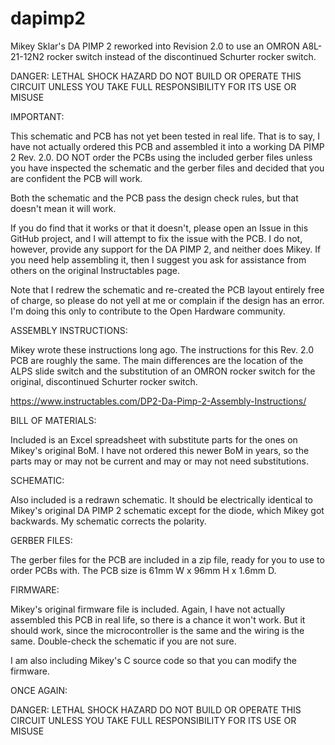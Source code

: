 # dapimp2
Mikey Sklar's DA PIMP 2 reworked into Revision 2.0 to use an OMRON A8L-21-12N2 rocker switch instead of the discontinued Schurter rocker switch.

DANGER: LETHAL SHOCK HAZARD
DO NOT BUILD OR OPERATE THIS CIRCUIT UNLESS YOU TAKE FULL RESPONSIBILITY FOR ITS USE OR MISUSE

IMPORTANT:

This schematic and PCB has not yet been tested in real life. That is to say, I have not actually ordered this PCB and assembled it into a working DA PIMP 2 Rev. 2.0.
DO NOT order the PCBs using the included gerber files unless you have inspected the schematic and the gerber files and decided that you are confident the PCB will work.

Both the schematic and the PCB pass the design check rules, but that doesn't mean it will work.

If you do find that it works or that it doesn't, please open an Issue in this GitHub project, and I will attempt to fix the issue with the PCB. I do not, however, provide any support for the DA PIMP 2, and neither does Mikey. If you need help assembling it, then I suggest you ask for assistance from others on the original Instructables page.

Note that I redrew the schematic and re-created the PCB layout entirely free of charge, so please do not yell at me or complain if the design has an error. I'm doing this only to contribute to the Open Hardware community.

ASSEMBLY INSTRUCTIONS:

Mikey wrote these instructions long ago. The instructions for this Rev. 2.0 PCB are roughly the same. The main differences are the location of the ALPS slide switch and the substitution of an OMRON rocker switch for the original, discontinued Schurter rocker switch.

https://www.instructables.com/DP2-Da-Pimp-2-Assembly-Instructions/

BILL OF MATERIALS:

Included is an Excel spreadsheet with substitute parts for the ones on Mikey's original BoM. I have not ordered this newer BoM in years, so the parts may or may not be current and may or may not need substitutions.

SCHEMATIC: 

Also included is a redrawn schematic. It should be electrically identical to Mikey's original DA PIMP 2 schematic except for the diode, which Mikey got backwards. My schematic corrects the polarity.

GERBER FILES:

The gerber files for the PCB are included in a zip file, ready for you to use to order PCBs with.
The PCB size is 61mm W x 96mm H x 1.6mm D.

FIRMWARE:

Mikey's original firmware file is included. Again, I have not actually assembled this PCB in real life, so there is a chance it won't work. But it should work, since the microcontroller is the same and the wiring is the same. Double-check the schematic if you are not sure.

I am also including Mikey's C source code so that you can modify the firmware.

ONCE AGAIN:

DANGER: LETHAL SHOCK HAZARD
DO NOT BUILD OR OPERATE THIS CIRCUIT UNLESS YOU TAKE FULL RESPONSIBILITY FOR ITS USE OR MISUSE
